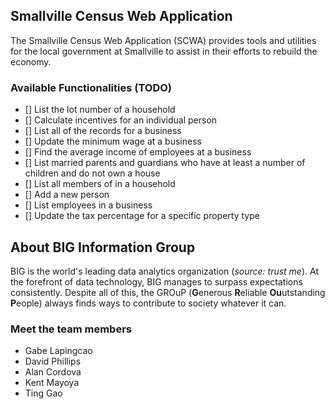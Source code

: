 ## Smallville Census Web Application
The Smallville Census Web Application (SCWA) provides tools and utilities for the local government at Smallville to assist in their efforts to rebuild the economy.

### Available Functionalities (TODO)
- [] List the lot number of a household
- [] Calculate incentives for an individual person
- [] List all of the records for a business
- [] Update the minimum wage at a business
- [] Find the average income of employees at a business
- [] List married parents and guardians who have at least a number of children and do not own a house
- [] List all members of in a household
- [] Add a new person
- [] List employees in a business
- [] Update the tax percentage for a specific property type

## About BIG Information Group
BIG is the world's leading data analytics organization (*source: trust me*). At the forefront of data technology, BIG manages to surpass expectations consistently. Despite all of this, the GROuP (**G**enerous **R**eliable **Ou**utstanding **P**eople) always finds ways to contribute to society whatever it can.

### Meet the team members
- Gabe Lapingcao
- David Phillips
- Alan Cordova
- Kent Mayoya
- Ting Gao